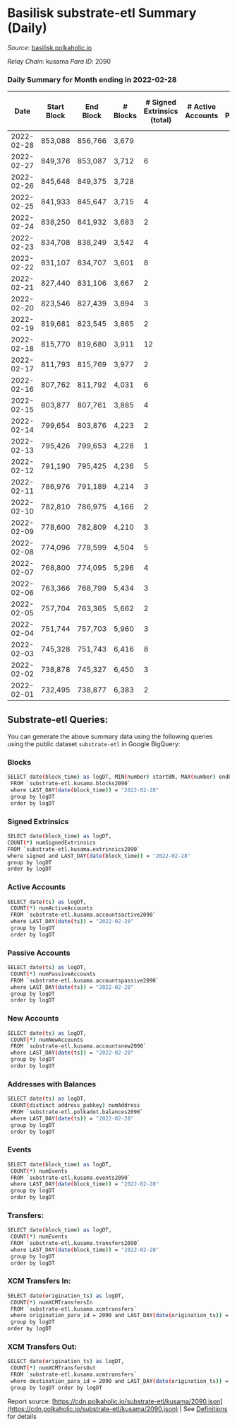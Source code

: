 # Basilisk substrate-etl Summary (Daily)

_Source_: [basilisk.polkaholic.io](https://basilisk.polkaholic.io)

*Relay Chain*: kusama
*Para ID*: 2090



### Daily Summary for Month ending in 2022-02-28


| Date | Start Block | End Block | # Blocks | # Signed Extrinsics (total) | # Active Accounts | # Passive | # New | # Addresses with Balances | # Events | # Transfers | # XCM Transfers In | # XCM Transfers Out | Issues | 
| ---- | ----------- | --------- | -------- | --------------------------- | ----------------- | --------- | ----- | ------------------------- | -------- | ----------- | ------------------ | ------------------- | ------ |
| 2022-02-28 | 853,088 | 856,766 | 3,679 |  |  |  |  | 11,915 | 11,040 |   |   |   |  |
| 2022-02-27 | 849,376 | 853,087 | 3,712 | 6 |  |  |  | 11,915 | 11,151 |   |   |   |  |
| 2022-02-26 | 845,648 | 849,375 | 3,728 |  |  |  |  | 11,915 | 11,187 |   |   |   |  |
| 2022-02-25 | 841,933 | 845,647 | 3,715 | 4 |  |  |  | 11,915 | 11,159 |   |   |   |  |
| 2022-02-24 | 838,250 | 841,932 | 3,683 | 2 |  |  |  | 11,915 | 11,056 |   |   |   |  |
| 2022-02-23 | 834,708 | 838,249 | 3,542 | 4 |  |  |  | 11,915 | 10,637 |   |   |   |  |
| 2022-02-22 | 831,107 | 834,707 | 3,601 | 8 |  |  |  | 11,915 | 10,822 |   |   |   |  |
| 2022-02-21 | 827,440 | 831,106 | 3,667 | 2 |  |  |  | 11,915 | 11,008 |   |   |   |  |
| 2022-02-20 | 823,546 | 827,439 | 3,894 | 3 |  |  |  | 11,915 | 11,691 |   |   |   |  |
| 2022-02-19 | 819,681 | 823,545 | 3,865 | 2 |  |  |  | 11,915 | 11,605 |   |   |   |  |
| 2022-02-18 | 815,770 | 819,680 | 3,911 | 12 |  |  |  | 11,915 | 11,761 |   |   |   |  |
| 2022-02-17 | 811,793 | 815,769 | 3,977 | 2 |  |  |  | 11,915 | 11,938 |   |   |   |  |
| 2022-02-16 | 807,762 | 811,792 | 4,031 | 6 |  |  |  | 11,915 | 12,112 |   |   |   |  |
| 2022-02-15 | 803,877 | 807,761 | 3,885 | 4 |  |  |  | 11,915 | 11,668 |   |   |   |  |
| 2022-02-14 | 799,654 | 803,876 | 4,223 | 2 |  |  |  | 11,915 | 12,676 |   |   |   |  |
| 2022-02-13 | 795,426 | 799,653 | 4,228 | 1 |  |  |  | 11,915 | 12,693 |   |   |   |  |
| 2022-02-12 | 791,190 | 795,425 | 4,236 | 5 |  |  |  | 11,915 | 12,721 |   |   |   |  |
| 2022-02-11 | 786,976 | 791,189 | 4,214 | 3 |  |  |  | 11,915 | 12,658 |   |   |   |  |
| 2022-02-10 | 782,810 | 786,975 | 4,166 | 2 |  |  |  | 11,915 | 12,505 |   |   |   |  |
| 2022-02-09 | 778,600 | 782,809 | 4,210 | 3 |  |  |  | 11,915 | 12,640 |   |   |   |  |
| 2022-02-08 | 774,096 | 778,599 | 4,504 | 5 |  |  |  | 11,915 | 13,528 |   |   |   |  |
| 2022-02-07 | 768,800 | 774,095 | 5,296 | 4 |  |  |  | 11,915 | 15,904 |   |   |   |  |
| 2022-02-06 | 763,366 | 768,799 | 5,434 | 3 |  |  |  | 11,915 | 16,312 |   |   |   |  |
| 2022-02-05 | 757,704 | 763,365 | 5,662 | 2 |  |  |  | 11,915 | 16,999 |   |   |   |  |
| 2022-02-04 | 751,744 | 757,703 | 5,960 | 3 |  |  |  | 11,915 | 17,895 |   |   |   |  |
| 2022-02-03 | 745,328 | 751,743 | 6,416 | 8 |  |  |  | 11,915 | 19,269 |   |   |   |  |
| 2022-02-02 | 738,878 | 745,327 | 6,450 | 3 |  |  |  | 11,915 | 19,362 |   |   |   |  |
| 2022-02-01 | 732,495 | 738,877 | 6,383 | 2 |  |  |  | 11,915 | 19,161 |   |   |   |  |

## Substrate-etl Queries:
You can generate the above summary data using the following queries using the public dataset `substrate-etl` in Google BigQuery:

### Blocks
```bash
SELECT date(block_time) as logDT, MIN(number) startBN, MAX(number) endBN, COUNT(*) numBlocks 
 FROM `substrate-etl.kusama.blocks2090`  
 where LAST_DAY(date(block_time)) = "2022-02-28" 
 group by logDT 
 order by logDT
```

### Signed Extrinsics
```bash
SELECT date(block_time) as logDT, 
COUNT(*) numSignedExtrinsics 
FROM `substrate-etl.kusama.extrinsics2090`  
where signed and LAST_DAY(date(block_time)) = "2022-02-28" 
group by logDT 
order by logDT
```

### Active Accounts
```bash
SELECT date(ts) as logDT, 
 COUNT(*) numActiveAccounts 
 FROM `substrate-etl.kusama.accountsactive2090` 
 where LAST_DAY(date(ts)) = "2022-02-28" 
 group by logDT 
 order by logDT
```

### Passive Accounts
```bash
SELECT date(ts) as logDT, 
 COUNT(*) numPassiveAccounts 
 FROM `substrate-etl.kusama.accountspassive2090` 
 where LAST_DAY(date(ts)) = "2022-02-28" 
 group by logDT 
 order by logDT
```

### New Accounts
```bash
SELECT date(ts) as logDT, 
 COUNT(*) numNewAccounts 
 FROM `substrate-etl.kusama.accountsnew2090` 
 where LAST_DAY(date(ts)) = "2022-02-28" 
 group by logDT
 order by logDT
```

### Addresses with Balances
```bash
SELECT date(ts) as logDT,
 COUNT(distinct address_pubkey) numAddress 
 FROM `substrate-etl.polkadot.balances2090` 
 where LAST_DAY(date(ts)) = "2022-02-28" 
 group by logDT 
 order by logDT
```

### Events
```bash
SELECT date(block_time) as logDT, 
 COUNT(*) numEvents 
 FROM `substrate-etl.kusama.events2090` 
 where LAST_DAY(date(block_time)) = "2022-02-28" 
 group by logDT 
 order by logDT
```

### Transfers:
```bash
SELECT date(block_time) as logDT, 
 COUNT(*) numEvents 
 FROM `substrate-etl.kusama.transfers2090` 
 where LAST_DAY(date(block_time)) = "2022-02-28" 
 group by logDT 
 order by logDT
```

### XCM Transfers In:
```bash
SELECT date(origination_ts) as logDT, 
 COUNT(*) numXCMTransfersIn 
 FROM `substrate-etl.kusama.xcmtransfers` 
 where origination_para_id = 2090 and LAST_DAY(date(origination_ts)) = "2022-02-28" 
 group by logDT 
order by logDT
```

### XCM Transfers Out:
```bash
SELECT date(origination_ts) as logDT, 
 COUNT(*) numXCMTransfersOut 
 FROM `substrate-etl.kusama.xcmtransfers` 
 where destination_para_id = 2090 and LAST_DAY(date(origination_ts)) = "2022-02-28" 
 group by logDT order by logDT
```


Report source: [https://cdn.polkaholic.io/substrate-etl/kusama/2090.json](https://cdn.polkaholic.io/substrate-etl/kusama/2090.json) | See [Definitions](/DEFINITIONS.md) for details
